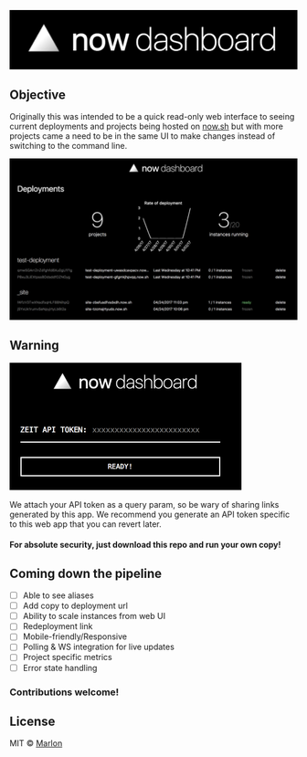 ![Dashboard for your ▲ now deployments](/static/header.png)

## Objective

Originally this was intended to be a quick read-only web interface to seeing current deployments and projects being hosted on [now.sh](http://now.sh) but with more projects came a need to be in the same UI to make changes instead of switching to the command line.

![Login](/static/screenshot.png)

## Warning

![Login](/static/login.gif)

We attach your API token as a query param, so be wary of sharing links generated by this app. We recommend you generate an API token specific to this web app that you can revert later.

#### For absolute security, just download this repo and run your own copy!

## Coming down the pipeline

- [ ] Able to see aliases
- [ ] Add copy to deployment url
- [ ] Ability to scale instances from web UI
- [ ] Redeployment link
- [ ] Mobile-friendly/Responsive
- [ ] Polling & WS integration for live updates
- [ ] Project specific metrics
- [ ] Error state handling

### Contributions welcome!

## License

MIT © [Marlon](http://mdaverde.com)
